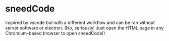 # sneedCode
inspired by vscode but with a different workflow and can be ran without server software or electron. (No, seriously! Just open the HTML page in any Chromium-based browser to open sneedCode!)
